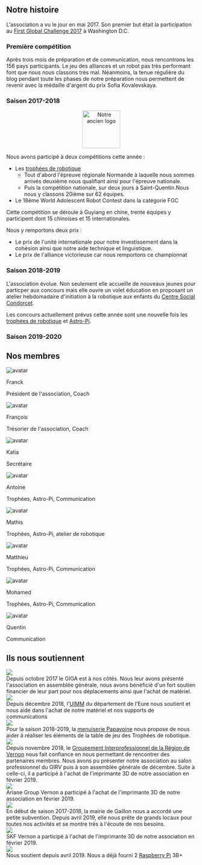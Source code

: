 ## Notre histoire

L'association a vu le jour en mai 2017. Son premier but était la participation au [First Global Challenge 2017](https://first.global/archive/fgc-2017/) à Washington D.C.

### Première compétition

Après trois mois de préparation et de communication, nous rencontrons les 156 pays participants. Le jeu des alliances et un robot pas très performant font que nous nous classons très mal. Néanmoins, la tenue régulière du blog pendant toute les phases de notre préparation nous permettent de revenir avec la médaille d'argent du prix Sofia Kovalevskaya.

### Saison 2017-2018

<center>
  <img alt="Notre ancien logo" src="https://s.werobot.fr/old_logo.png" title="Notre ancien logo" width="100" />
</center>

Nous avons participé à deux compétitions cette année :
- Les [trophées de robotique](http://tropheesderobotique.fr)
  - Tout d'abord l'épreuve régionale Normande à laquelle nous sommes arrivés deuxième nous qualifiant ainsi pour l'épreuve nationale.
  - Puis la compétition nationale, sur deux jours à Saint-Quentin.Nous nous y classons 20ième sur 62 équipes.
- Le 18ème World Adolescent Robot Contest dans la catégorie FGC

Cette compétition se déroule à Guyiang en chine, trente équipes y participent dont 15 chinoises et 15 internationales.

Nous y remportons deux prix :
  - Le prix de l'unité internationale pour notre investissement dans la cohésion ainsi que notre aide technique et linguistique.
  - Le prix de l'alliance victorieuse car nous remportons ce championnat

### Saison 2018-2019

L'association évolue. Non seulement elle accueille de nouveaux jeunes pour particper aux concours mais elle ouvre un volet éducation en proposant un atelier hebdomadaire d'initiation à la robotique aux enfants du [Centre Social Condorcet](https://www.espacecondorcet.org/).

Les concours actuellement prévus cette année sont une nouvelle fois les [trophées de robotique](http://tropheesderobotique.fr) et [Astro-Pi](https://www.astro-pi.org).

### Saison 2019-2020

## Nos membres

<div class="team-mosaic">
  <div class="team-item">
    <div class="team-item-image"><img src="https://static.werobot.fr/profiles/franck.jpg" alt="avatar"></div>
    <p class="team-item-title">Franck</p>
    <p class="team-item-description">Président de l'association, Coach</p>
  </div>
  <div class="team-item">
    <div class="team-item-image"><img src="https://static.werobot.fr/profiles/francois.jpg" alt="avatar"></div>
    <p class="team-item-title">François</p>
    <p class="team-item-description">Trésorier de l'association, Coach</p>
  </div>
  <div class="team-item">
    <div class="team-item-image"><img src="https://static.werobot.fr/profiles/katia.jpg" alt="avatar"></div>
    <p class="team-item-title">Katia</p>
    <p class="team-item-description">Secrétaire</p>
  </div>
  <div class="team-item">
    <div class="team-item-image"><img src="https://static.werobot.fr/profiles/antoine.jpg" alt="avatar"></div>
    <p class="team-item-title">Antoine</p>
    <p class="team-item-description">Trophées, Astro-Pi, Communication</p>
  </div>
  <div class="team-item">
    <div class="team-item-image"><img src="https://static.werobot.fr/profiles/mathis.jpg" alt="avatar"></div>
    <p class="team-item-title">Mathis</p>
    <p class="team-item-description">Trophées, Astro-Pi, atelier de robotique</p>
  </div>
  <div class="team-item">
    <div class="team-item-image"><img src="https://static.werobot.fr/profiles/matthieu.jpg" alt="avatar"></div>
    <p class="team-item-title">Matthieu</p>
    <p class="team-item-description">Trophées, Astro-Pi, Communication</p>
  </div>
  <div class="team-item">
    <div class="team-item-image"><img src="https://static.werobot.fr/profiles/mohamed.jpg" alt="avatar"></div>
    <p class="team-item-title">Mohamed</p>
    <p class="team-item-description">Trophées, Astro-Pi, Communication</p>
  </div>
  <div class="team-item">
    <div class="team-item-image"><img src="https://static.werobot.fr/profiles/quentin.jpg" alt="avatar"></div>
    <p class="team-item-title">Quentin</p>
    <p class="team-item-description">Communication</p>
  </div>
</div>

<div id="partners"></div>

## Ils nous soutiennent

<div class="partners">
  <div class="partner flex flex-wrap">
    <div class="w-full md:w-1/3 partner-image">
      <img src="https://s.werobot.fr/logoGIGAreduit.png">
    </div>
    <div class="w-full md:w-2/3">
      Depuis octobre 2017 le GIGA est à nos côtés. Nous leur avons présenté l'association en assemblée générale, nous avons bénéficié d'un fort soutien financier de leur part pour nos déplacements ainsi que l'achat de matériel.
    </div>
  </div>
  <div class="partner flex flex-wrap">
    <a class="w-full md:w-1/3 partner-image" href="https://uimm.lafabriquedelavenir.fr/">
      <img src="https://s.werobot.fr/UIMMfabriqueMetiers.jpg">
    </a>
    <div class="w-full md:w-2/3">
      <div>
        Depuis décembre 2018, l'<a href="https://uimm.lafabriquedelavenir.fr/">UIMM</a> du département de l'Eure nous soutient et nous aide dans l'achat de notre matériel et nos supports de communications
      </div>
    </div>
  </div>
  <div class="partner flex flex-wrap">
    <a class="w-full md:w-1/3 partner-image" href="https://www.papavoine-menuiserie.com/">
      <img src="https://s.werobot.fr/papavoine.jpg">
    </a>
    <div class="w-full md:w-2/3">
      <div>
        Pour la saison 2018-2019, la <a href="https://www.papavoine-menuiserie.com/">menuiserie Papavoine</a> nous propose de nous aider à réaliser les éléments de la table de jeu des Trophées de robotique.
      </div>
    </div>
  </div>
  <div class="partner flex flex-wrap">
    <a class="w-full md:w-1/3 partner-image" href="https://www.girv.com/">
      <img src="https://s.werobot.fr/girv.png">
    </a>
    <div class="w-full md:w-2/3">
      <div>
        Depuis novembre 2018, le <a href="https://www.girv.com/">Groupement Interprofessionnel de la Région de Vernon</a> nous fait confiance en nous permettant de rencontrer des partenaires membres. Nous avons pu présenter notre association au salon professionnel du GIRV puis à son assemblée générale de décembre. Suite à celle-ci, il a participé à l'achat de l'imprimante 3D de notre association en février 2019.
      </div>
    </div>
  </div>
  <div class="partner flex flex-wrap">
    <a class="w-full md:w-1/3 partner-image" href="https://www.ariane.group">
      <img src="https://s.werobot.fr/arianegroup_lg.png">
    </a>
    <div class="w-full md:w-2/3">
      <div>
        Ariane Group Vernon a participé à l'achat de l'imprimante 3D de notre association en février 2019.
      </div>
    </div>
  </div>
  <!-- <div class="partner flex flex-wrap">
    <a class="w-full md:w-1/3 partner-image" href="https://marianneurope.fr/">
      <img src="https://s.werobot.fr/marianneEurope.png">
    </a>
    <div class="w-full md:w-2/3">
      <div>
        Depuis novembre 2018, l'<a href="https://marianneurope.fr/">agence de conseil Marianne Europe</a> nous a inscrit à ses deux newsletters professionnelles afin que nous puissions nous tenir informer des initiatives et des innovations locales et nous mettre en relation avec les entreprises innovantes de notre secteur.
      </div>
    </div>
  </div> -->
  <div class="partner flex flex-wrap">
    <div class="w-full md:w-1/3 partner-image">
      <img src="https://s.werobot.fr/logoVilleGaillon.jpg">
    </div>
    <div class="w-full md:w-2/3">
      En début de saison 2017-2018, la mairie de Gaillon nous a accordé une petite subvention.
      Depuis avril 2019, elle nous prête de grands locaux pour toutes nos activités et se montre très à l'écoute de nos besoins.
    </div>
  </div>
  <div class="partner flex flex-wrap">
    <div class="w-full md:w-1/3 partner-image">
      <img src="https://s.werobot.fr/skf.png">
    </div>
    <div class="w-full md:w-2/3">
      SKF Vernon a participé à l'achat de l'imprimante 3D de notre association en février 2019.
    </div>
  </div>
  <div class="partner flex flex-wrap">
    <div class="w-full md:w-1/3 partner-image">
      <img src="https://s.werobot.fr/atisComputer.jpg">
    </div>
    <div class="w-full md:w-2/3">
      Nous soutient depuis avril 2019. Nous a déjà fourni 2 <a href="https://www.raspberrypi.org/">Raspberry Pi</a> 3B+ 
    </div>
  </div>
</div>
